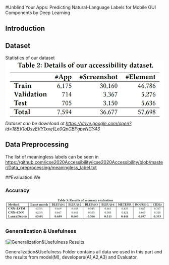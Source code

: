 #Unblind Your Apps: Predicting Natural-Language Labels for Mobile GUI Components by Deep Learning

## Introduction


## Dataset
Statistics of our dataset
![Dataset Statistics](/data/data_statistics.png)
*Dataset can be download at <https://drive.google.com/open?id=18BV1oDsvEVY1xvefLe0QpGBPgpvNGY43>*

## Data Preprocessing

The list of meaningless labels can be seen in <https://github.com/icse2020Accessibility/icse2020Accessibility/blob/master/Data_preprocessing/meaningless_label.txt>


##Evaluation
We 

### Accuracy
![Accuracy Results](Accuracy/accuracy_result.png)


### Generalization & Usefulness
!![Generalization&Usefulness Results](Generalization$Usefulness/results.png)

Generalization&Usefulness Folder contains all data we used in this part and the results from model(M), developers(A1,A2,A3) and Evaluator.